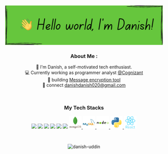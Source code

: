 
<!---
<h3 align="center">
<img src="https://e7.pngegg.com/pngimages/919/74/png-clipart-green-land-illustration-cartoon-meander-prairie-road-road-construction-computer-wallpaper.png" alt="stacks"/>
</h3>
--->
![](Helloworld101.png)

<h3 align="center">About Me :</h3>  
 <p align="center">
 👋  I'm Danish, a self-motivated tech enthusiast.
<br> 💻 Currently working as programmer analyst <a href="/">@Cognizant</a>
<br>🌱 building <a href="/">Message encryption tool</a>
<br>💬 connect <a href="/">danishdanish020@gmail.com</a>
 </p>

<br/>
<h3 align="center">
My Tech Stacks
</h3>



<p align="center"> 

<img src="https://img.shields.io/badge/C%2B%2B-00599C?style=for-the-badge&logo=c%2B%2B&logoColor=white">
<img src="https://img.shields.io/badge/Python-14354C?style=for-the-badge&logo=python&logoColor=white">
<img src="https://img.shields.io/badge/Java-ED8B00?style=for-the-badge&logo=java&logoColor=white">
<img src="https://img.shields.io/badge/HTML5-E34F26?style=for-the-badge&logo=html5&logoColor=white">
<img src="https://img.shields.io/badge/CSS-239120?&style=for-the-badge&logo=css3&logoColor=white">
<img src="https://img.shields.io/badge/JavaScript-F7DF1E?style=for-the-badge&logo=javascript&logoColor=black">
 <a href="https://www.mongodb.com/" target="_blank" rel="noreferrer"> <img src="https://raw.githubusercontent.com/devicons/devicon/master/icons/mongodb/mongodb-original-wordmark.svg" alt="mongodb" width="40" height="40"/> </a> <a href="https://www.mysql.com/" target="_blank" rel="noreferrer"> <img src="https://raw.githubusercontent.com/devicons/devicon/master/icons/mysql/mysql-original-wordmark.svg" alt="mysql" width="40" height="40"/> </a> <a href="https://nodejs.org" target="_blank" rel="noreferrer"> <img src="https://raw.githubusercontent.com/devicons/devicon/master/icons/nodejs/nodejs-original-wordmark.svg" alt="nodejs" width="40" height="40"/> </a> <a href="https://www.python.org" target="_blank" rel="noreferrer"> <img src="https://raw.githubusercontent.com/devicons/devicon/master/icons/python/python-original.svg" alt="python" width="40" height="40"/> </a> <a href="https://reactjs.org/" target="_blank" rel="noreferrer"> <img src="https://raw.githubusercontent.com/devicons/devicon/master/icons/react/react-original-wordmark.svg" alt="react" width="40" height="40"/> </a> </p>
    
<br/>
    <p align="center"><img align="center" src="https://github-readme-streak-stats.herokuapp.com/?user=danish-uddin&" alt="danish-uddin" /></p>

<!---
Danish-uddin/Danish-uddin is a ✨ special ✨ repository because its `README.md` (this file) appears on your GitHub profile.
You can click the Preview link to take a look at your changes.
--->
